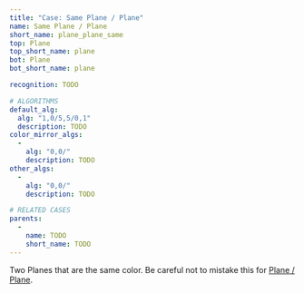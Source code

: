 ```yaml
---
title: "Case: Same Plane / Plane"
name: Same Plane / Plane
short_name: plane_plane_same
top: Plane
top_short_name: plane
bot: Plane
bot_short_name: plane

recognition: TODO

# ALGORITHMS
default_alg:
  alg: "1,0/5,5/0,1"
  description: TODO
color_mirror_algs:
  -
    alg: "0,0/"
    description: TODO
other_algs:
  -
    alg: "0,0/"
    description: TODO

# RELATED CASES
parents:
  -
    name: TODO
    short_name: TODO
---
```


Two Planes that are the same color.  Be careful not to mistake this for [Plane / Plane](plane_plane).

